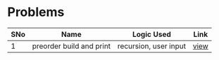 # Problems

SNo | Name | Logic Used | Link |
----|------|------------|------|
1 | preorder build and print | recursion, user input | [view](preorder_build_tree.cpp)